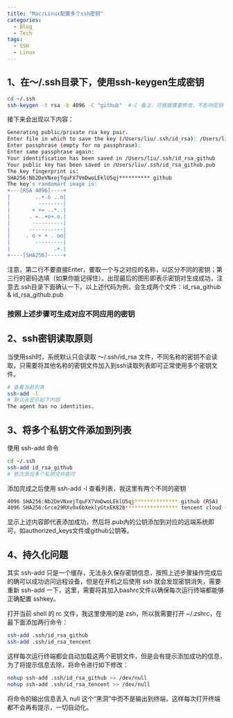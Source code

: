 ```yaml
---
title: "Mac/Linux配置多个ssh密钥"
categories:
  - Blog
  - Tech
tags:
  - SSH
  - Linux
---
```


## 1、在～/.ssh目录下，使用ssh-keygen生成密钥

```bash
cd ~/.ssh
ssh-keygen -t rsa -b 4096 -C "github"  #-C 备注，可根据需要修改，不影响密钥
```

接下来会出现以下内容：

```bash
Generating public/private rsa key pair.
Enter file in which to save the key (/Users/liu/.ssh/id_rsa): /Users/liu/.ssh/id_rsa_github
Enter passphrase (empty for no passphrase): 
Enter same passphrase again: 
Your identification has been saved in /Users/liu/.ssh/id_rsa_github
Your public key has been saved in /Users/liu/.ssh/id_rsa_github.pub
The key fingerprint is:
SHA256:Nb2DeVNxejTquFX7VmDwoLEklU5qj********** github
The key's randomart image is:
+---[RSA 4096]----+
|        ..+.o ..o|
|         --------|
|       + += ..*..|
|      . =..+o+.o.|
|       ----------|
|      -----------|
|     . o + + . oo|
|        ---------|
|              .+.|
+----[SHA256]-----+
```

注意，第二行不要直接Enter，要取一个与之对应的名称，以区分不同的密钥；第三行的密码选填（如果你能记得住）。出现最后的图形即表示密钥对生成成功，注意去.ssh目录下面确认一下。以上述代码为例，会生成两个文件：id_rsa_github & id_rsa_github.pub

### 按照上述步骤可生成对应不同应用的密钥

## 2、ssh密钥读取原则

当使用ssh时，系统默认只会读取 ～/.ssh/id_rsa 文件，不同名称的密钥不会读取，只需要将其他名称的密钥文件加入到ssh读取列表即可正常使用多个密钥文件。

```bash
# 查看当前列表
ssh-add -l
# 默认会显示如下内容
The agent has no identities.
```

## 3、将多个私钥文件添加到列表

使用 ssh-add 命令

```bash
cd ~/.ssh
ssh-add id_rsa_github
# 依次添加多个私钥文件即可
```

添加完成之后使用 ssh-add -l 查看列表，我这里有两个不同的密钥
```bash
4096 SHA256:Nb2DeVNxejTquFX7VmDwoLEklU5qj************** github (RSA)
4096 SHA256:Grce29RXvOx6bXeklyGtxEK82b***************** tencent cloud (RSA)
```

显示上述内容即代表添加成功，然后将.pub內的公钥添加到对应的远端系统即可，如authorized_keys文件或github公钥等。

## 4、持久化问题

其实 ssh-add 只是一个缓存，无法永久保存密钥信息，按照上述步骤操作完成后的确可以成功访问远程设备，但是在开机之后使用 ssh 就会发现密钥消失，需要重新 ssh-add 一下，这里，需要将其加入bashrc文件以确保每次运行终端都能够正确配置 sshkey。

打开当前 shell 的 rc 文件，我这里使用的是 zsh，所以我需要打开 ~/.zshrc，在最下面添加两行命令：

```bash
ssh-add .ssh/id_rsa_github
ssh-add .ssh/id_rsa_tencent
```

这样每次运行终端都会自动加载这两个密钥文件，但是会有提示添加成功的信息，为了将提示信息去除，将命令进行如下修改：

```bash
nohup ssh-add .ssh/id_rsa_github >> /dev/null
nohup ssh-add .ssh/id_rsa_tencent >> /dev/null
```

将命令的输出信息丢入 null 这个“黑洞”中而不是输出到终端，这样每次打开终端都不会再有提示，一切自动化。
